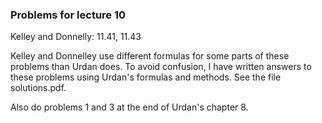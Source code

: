 
### Problems for lecture 10 

Kelley and Donnelly:  11.41, 11.43

Kelley and Donnelley use different formulas for some parts of these problems than Urdan does.  To avoid confusion, I have written answers to these problems using Urdan's formulas and methods.  See the file solutions.pdf.

Also do problems 1 and 3 at the end of Urdan's chapter 8.

